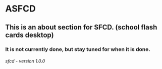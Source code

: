 # ASFCD
## This is an about section for SFCD. (school flash cards desktop)
### It is not currently done, but stay tuned for when it is done.


###### sfcd - version 1.0.0

